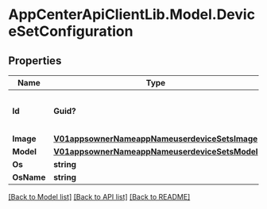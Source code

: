 # AppCenterApiClientLib.Model.DeviceSetConfiguration
## Properties

Name | Type | Description | Notes
------------ | ------------- | ------------- | -------------
**Id** | **Guid?** | The unique id of the device configuration | [optional] 
**Image** | [**V01appsownerNameappNameuserdeviceSetsImage**](V01appsownerNameappNameuserdeviceSetsImage.md) |  | [optional] 
**Model** | [**V01appsownerNameappNameuserdeviceSetsModel**](V01appsownerNameappNameuserdeviceSetsModel.md) |  | [optional] 
**Os** | **string** |  | [optional] 
**OsName** | **string** |  | [optional] 

[[Back to Model list]](../README.md#documentation-for-models) [[Back to API list]](../README.md#documentation-for-api-endpoints) [[Back to README]](../README.md)

